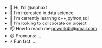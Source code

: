 - 👋 Hi, I’m @alphaxt
- 👀 I’m interested in data science
- 🌱 I’m currently learning c++,pyhton,sql
- 💞️ I’m looking to collaborate on project
- 📫 How to reach me pcwork45@gmail.com
- 😄 Pronouns: ...
- ⚡ Fun fact: ...

<!---
alphaxt/alphaxt is a ✨ special ✨ repository because its `README.md` (this file) appears on your GitHub profile.
You can click the Preview link to take a look at your changes.
--->
